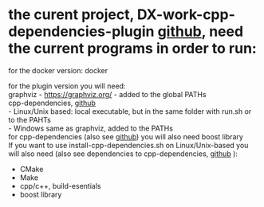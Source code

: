 # the curent project, DX-work-cpp-dependencies-plugin [github](https://github.com/UnProgramator/DX-work-cpp-dependencies-plugin), need the current programs in order to run:  

for the docker version: docker  
	
for the plugin version you will need:  
	graphviz - https://graphviz.org/ - added to the global PATHs  
	cpp-dependencies, [github](https://github.com/tomtom-international/cpp-dependencies)  
			- Linux/Unix based: local executable, but in the same folder with run.sh or to the PAHTs  
			- Windows same as graphviz, added to the PATHs  
	for cpp-dependencies (also see [github](https://github.com/tomtom-international/cpp-dependencies)) you will also need boost library  
If you want to use install-cpp-dependencies.sh on Linux/Unix-based you will also need (also see dependencies to cpp-dependencies, [github](https://github.com/tomtom-international/cpp-dependencies) ):  
  - CMake  
  - Make  
  - cpp/c++, build-esentials  
  - boost library  
			
		
